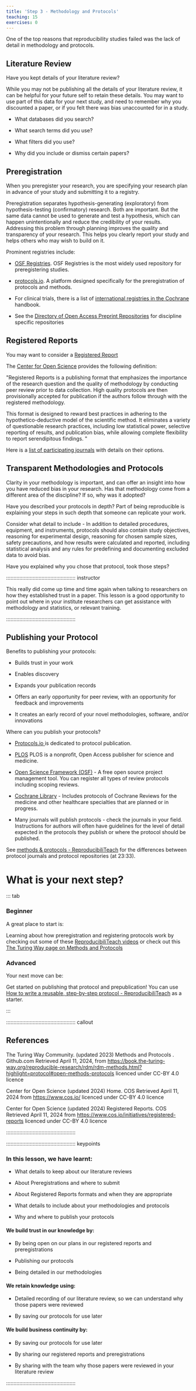 ```yaml
---
title: 'Step 3 - Methodology and Protocols'
teaching: 15
exercises: 0
---
```


One of the top reasons that reproducibility studies failed was the lack of detail in methodology and protocols. 



## Literature Review

Have you kept details of your literature review? 

While you may not be publishing all the details of your literature review, it can be helpful for your future self to retain these details. You may want to use part of this data for your next study, and need to remember why you discounted a paper, or if you felt there was bias unaccounted for in a study.

- What databases did you search?

- What search terms did you use?

- What filters did you use?

- Why did you include or dismiss certain papers?


## Preregistration

When you preregister your research, you are specifying your research plan in advance of your study and submitting it to a registry. 

Preregistration separates hypothesis-generating (exploratory) from hypothesis-testing (confirmatory) research. Both are important. But the same data cannot be used to generate and test a hypothesis, which can happen unintentionally and reduce the credibility of your results. Addressing this problem through planning improves the quality and transparency of your research. This helps you clearly report your study and helps others who may wish to build on it. 

Prominent registries include:

 - [OSF Registries](https://osf.io/registries). OSF Registries is the most widely used repository for preregistering studies. 

 - [protocols.io](https://www.protocols.io/). A platform designed specifically for the preregistration of protocols and methods.

 - For clinical trials, there is a list of [international registries in the Cochrane](https://training.cochrane.org/handbook) handbook.

 - See the [Directory of Open Access Preprint Repositories](https://doapr.coar-repositories.org/repositories) for discipline specific repositories




<!-- Got any organisation information on preregistration or registering protocols? Include it below.

This information will appear on https://amandamiotto.github.io/ReproducibleResearch/instructor/step3MethodStats.html#preregistration

-->



## Registered Reports

You may want to consider a [Registered Report](https://the-turing-way.netlify.app/communication/dif-articles/reg#cm-dif-articles-registered-reports)


The [Center for Open Science](https://www.cos.io/initiatives/registered-reports) provides the following definition:

"Registered Reports is a publishing format that emphasizes the importance of the research question and the quality of methodology by conducting peer review prior to data collection. High quality protocols are then provisionally accepted for publication if the authors follow through with the registered methodology.

This format is designed to reward best practices in adhering to the hypothetico-deductive model of the scientific method. It eliminates a variety of questionable research practices, including low statistical power, selective reporting of results, and publication bias, while allowing complete flexibility to report serendipitous findings. "

Here is a [list of participating journals](https://docs.google.com/spreadsheets/d/1D4_k-8C_UENTRtbPzXfhjEyu3BfLxdOsn9j-otrO870/edit#gid=0) with details on their options.




## Transparent Methodologies and Protocols

Clarity in your methodology is important, and can offer an insight into how you have reduced bias in your research. Has that methodology come from a different area of the discipline? If so, why was it adopted?

Have you described your protocols in depth? Part of being reproducible is explaining your steps in such depth that someone can replicate your work.

Consider what detail to include - In addition to detailed procedures, equipment, and instruments, protocols should also contain study objectives, reasoning for experimental design, reasoning for chosen sample sizes, safety precautions, and how results were calculated and reported, including statistical analysis and any rules for predefining and documenting excluded data to avoid bias.

Have you explained why you chose that protocol, took those steps? 

::::::::::::::::::::::::::::::::::::::::::::::: instructor

This really did come up time and time again when talking to researchers on how they established trust in a paper. This lesson is a good opportunity to point out where in your institute researchers can get assistance with methodology and statistics, or relevant training. 


::::::::::::::::::::::::::::::::::::::::::::::: 


<!-- Got any organisation information on statistics support or research methodology? Include it below. -->



## Publishing your Protocol

Benefits to publishing your protocols:

 - Builds trust in your work

 - Enables discovery 

 - Expands your publication records

 - Offers an early opportunity for peer review, with an opportunity for feedback and improvements

 - It creates an early record of your novel methodologies, software, and/or innovations



Where can you publish your protocols?

 - [Protocols.io ](https://www.protocols.io/) is dedicated to protocol publication.

 - [PLOS](https://plos.org/protocols/) PLOS is a nonprofit, Open Access publisher for science and medicine.

 - [Open Science Framework (OSF)](https://osf.io/) - A free open source project management tool.  You can register all types of review protocols including scoping reviews. 

 - [Cochrane Library](https://www.cochranelibrary.com/) - Includes protocols of Cochrane Reviews for the medicine and other healthcare specialties that are planned or in progress. 

 - Many journals will publish protocols - check the journals in your field. Instructions for authors will often have guidelines for the level of detail expected in the protocols they publish or where the protocol should be published.


See [methods & protocols - ReproducibiliTeach](https://www.youtube.com/watch?v=CzpY4A5G70s&list=PLWb8IFSVeQ620plPweZIQSGQODpGOww8r&index=3) for the differences between protocol journals and protocol repositories (at 23:33).





# What is your next step?

::: tab 


### Beginner

A great place to start is:

Learning about how preregistration and registering protocols work by checking out some of these [ReproducibiliTeach videos](https://www.youtube.com/@reproducibiliteach/videos) or check out this [The Turing Way page on Methods and Protocols](https://book.the-turing-way.org/reproducible-research/rdm/rdm-methods.html?highlight=protocol#open-methods-protocols)

### Advanced

Your next move can be:

Get started on publishing that protocol and prepublication! You can use  [How to write a reusable, step-by-step protocol - ReproducibiliTeach](https://youtu.be/aKiXFzj15dg) as a starter.

:::




::::::::::::::::::::::::::::::::::::::::::::::: callout

## References

The Turing Way Community. (updated 2023) Methods and Protocols . Github.com Retrieved April 11, 2024, from https://book.the-turing-way.org/reproducible-research/rdm/rdm-methods.html?highlight=protocol#open-methods-protocols licenced under CC-BY 4.0 licence

Center for Open Science (updated 2024) Home. COS Retrieved April 11, 2024 from https://www.cos.io/ licenced under CC-BY 4.0 licence

Center for Open Science (updated 2024) Registered Reports. COS Retrieved April 11, 2024 from https://www.cos.io/initiatives/registered-reports licenced under CC-BY 4.0 licence



:::::::::::::::::::::::::::::::::::::::::::::::


::::::::::::::::::::::::::::::::::::::::::::::: keypoints

### In this lesson, we have learnt:

- What details to keep about our literature reviews

- About Preregistrations and where to submit

- About Registered Reports formats and when they are appropriate

- What details to include about your methodologies and protocols

- Why and where to publish your protocols



#### We build trust in our knowledge by:

- By being open on our plans in our registered reports and preregistrations

- Publishing our protocols

- Being detailed in our methodologies



#### We retain knowledge using:

- Detailed recording of our literature review, so we can understand why those papers were reviewed

- By saving our protocols for use later



#### We build business continuity by:

- By saving our protocols for use later

- By sharing our registered reports and preregistrations

- By sharing with the team why those papers were reviewed in your literature review

:::::::::::::::::::::::::::::::::::::::::::::::
